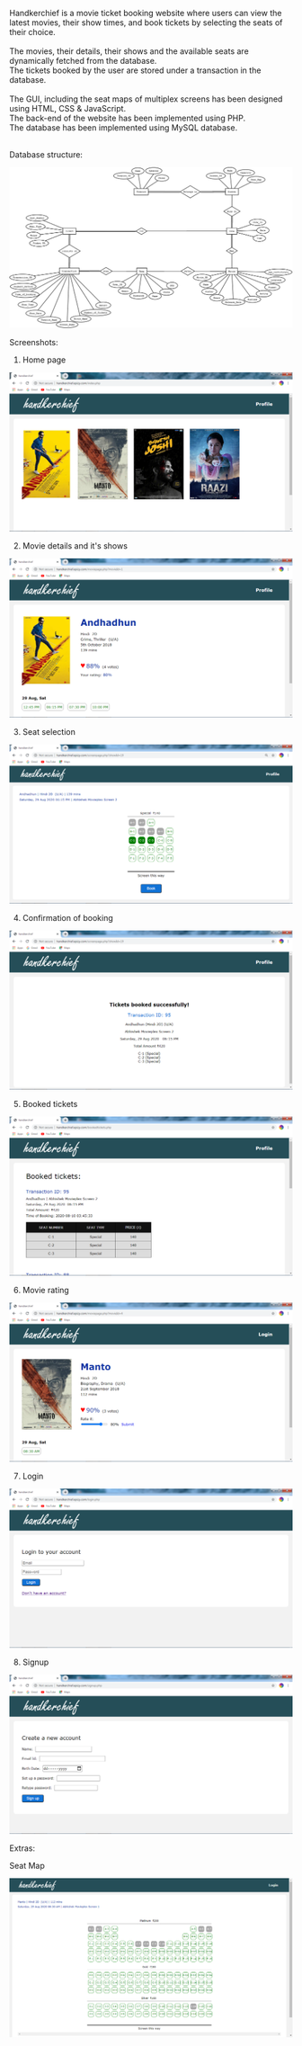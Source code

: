Handkerchief is a movie ticket booking website where users can view the latest movies, their show times, and book tickets by selecting the seats of their choice. <br /><br />
The movies, their details, their shows and the available seats are dynamically fetched from the database.<br />
The tickets booked by the user are stored under a transaction in the database.<br /><br />
The GUI, including the seat maps of multiplex screens has been designed using HTML, CSS & JavaScript.<br />
The back-end of the website has been implemented using PHP.<br />
The database has been implemented using MySQL database.<br /><br />

Database structure:

![Entity Relationship diagram](screenshots/erdiagram.png)

Screenshots:

1) Home page

![Index page](screenshots/index.png)

2) Movie details and it's shows

![Movie page](screenshots/moviepage.png)

3) Seat selection

![Screen page](screenshots/screenpage.png)

4) Confirmation of booking

![Ticket](screenshots/ticket.png)

5) Booked tickets

![Booked tickets](screenshots/booked.png)

6) Movie rating

![Movie rating](screenshots/rating.png)

7) Login

![Login page](screenshots/login.png)

8) Signup

![Signup page](screenshots/signup.png)

Extras:

Seat Map

![Seat map](screenshots/seatmap.png)
